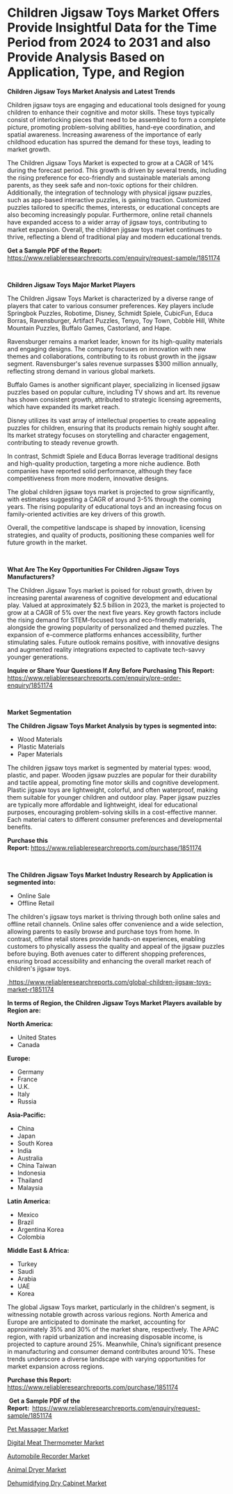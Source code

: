 <p><h1>Children Jigsaw Toys Market Offers Provide Insightful Data for the Time Period from 2024 to 2031 and also Provide Analysis Based on Application, Type, and Region</h1></p><p><strong>Children Jigsaw Toys Market Analysis and Latest Trends</strong></p>
<p><p>Children jigsaw toys are engaging and educational tools designed for young children to enhance their cognitive and motor skills. These toys typically consist of interlocking pieces that need to be assembled to form a complete picture, promoting problem-solving abilities, hand-eye coordination, and spatial awareness. Increasing awareness of the importance of early childhood education has spurred the demand for these toys, leading to market growth.</p><p>The Children Jigsaw Toys Market is expected to grow at a CAGR of 14% during the forecast period. This growth is driven by several trends, including the rising preference for eco-friendly and sustainable materials among parents, as they seek safe and non-toxic options for their children. Additionally, the integration of technology with physical jigsaw puzzles, such as app-based interactive puzzles, is gaining traction. Customized puzzles tailored to specific themes, interests, or educational concepts are also becoming increasingly popular. Furthermore, online retail channels have expanded access to a wider array of jigsaw toys, contributing to market expansion. Overall, the children jigsaw toys market continues to thrive, reflecting a blend of traditional play and modern educational trends.</p></p>
<p><strong>Get a Sample PDF of the Report:&nbsp;</strong> <a href="https://www.reliableresearchreports.com/enquiry/request-sample/1851174?utm_campaign=1771&utm_medium=2&utm_source=Github&utm_content=ia&utm_term=18102024&utm_id=children-jigsaw-toys">https://www.reliableresearchreports.com/enquiry/request-sample/1851174</a></p>
<p>&nbsp;</p>
<p><strong>Children Jigsaw Toys Major Market Players</strong></p>
<p><p>The Children Jigsaw Toys Market is characterized by a diverse range of players that cater to various consumer preferences. Key players include Springbok Puzzles, Robotime, Disney, Schmidt Spiele, CubicFun, Educa Borras, Ravensburger, Artifact Puzzles, Tenyo, Toy Town, Cobble Hill, White Mountain Puzzles, Buffalo Games, Castorland, and Hape.</p><p>Ravensburger remains a market leader, known for its high-quality materials and engaging designs. The company focuses on innovation with new themes and collaborations, contributing to its robust growth in the jigsaw segment. Ravensburger's sales revenue surpasses $300 million annually, reflecting strong demand in various global markets.</p><p>Buffalo Games is another significant player, specializing in licensed jigsaw puzzles based on popular culture, including TV shows and art. Its revenue has shown consistent growth, attributed to strategic licensing agreements, which have expanded its market reach.</p><p>Disney utilizes its vast array of intellectual properties to create appealing puzzles for children, ensuring that its products remain highly sought after. Its market strategy focuses on storytelling and character engagement, contributing to steady revenue growth.</p><p>In contrast, Schmidt Spiele and Educa Borras leverage traditional designs and high-quality production, targeting a more niche audience. Both companies have reported solid performance, although they face competitiveness from more modern, innovative designs.</p><p>The global children jigsaw toys market is projected to grow significantly, with estimates suggesting a CAGR of around 3-5% through the coming years. The rising popularity of educational toys and an increasing focus on family-oriented activities are key drivers of this growth.</p><p>Overall, the competitive landscape is shaped by innovation, licensing strategies, and quality of products, positioning these companies well for future growth in the market.</p></p>
<p>&nbsp;</p>
<p><strong>What Are The Key Opportunities For Children Jigsaw Toys Manufacturers?</strong></p>
<p><p>The Children Jigsaw Toys market is poised for robust growth, driven by increasing parental awareness of cognitive development and educational play. Valued at approximately $2.5 billion in 2023, the market is projected to grow at a CAGR of 5% over the next five years. Key growth factors include the rising demand for STEM-focused toys and eco-friendly materials, alongside the growing popularity of personalized and themed puzzles. The expansion of e-commerce platforms enhances accessibility, further stimulating sales. Future outlook remains positive, with innovative designs and augmented reality integrations expected to captivate tech-savvy younger generations.</p></p>
<p><strong>Inquire or Share Your Questions If Any Before Purchasing This Report:</strong> <a href="https://www.reliableresearchreports.com/enquiry/pre-order-enquiry/1851174?utm_campaign=1771&utm_medium=2&utm_source=Github&utm_content=ia&utm_term=18102024&utm_id=children-jigsaw-toys">https://www.reliableresearchreports.com/enquiry/pre-order-enquiry/1851174</a></p>
<p>&nbsp;</p>
<p><strong>Market Segmentation</strong></p>
<p><strong>The Children Jigsaw Toys Market Analysis by types is segmented into:</strong></p>
<p><ul><li>Wood Materials</li><li>Plastic Materials</li><li>Paper Materials</li></ul></p>
<p><p>The children jigsaw toys market is segmented by material types: wood, plastic, and paper. Wooden jigsaw puzzles are popular for their durability and tactile appeal, promoting fine motor skills and cognitive development. Plastic jigsaw toys are lightweight, colorful, and often waterproof, making them suitable for younger children and outdoor play. Paper jigsaw puzzles are typically more affordable and lightweight, ideal for educational purposes, encouraging problem-solving skills in a cost-effective manner. Each material caters to different consumer preferences and developmental benefits.</p></p>
<p><strong>Purchase this Report:&nbsp;</strong><a href="https://www.reliableresearchreports.com/purchase/1851174?utm_campaign=1771&utm_medium=2&utm_source=Github&utm_content=ia&utm_term=18102024&utm_id=children-jigsaw-toys">https://www.reliableresearchreports.com/purchase/1851174</a></p>
<p>&nbsp;</p>
<p><strong>The Children Jigsaw Toys Market Industry Research by Application is segmented into:</strong></p>
<p><ul><li>Online Sale</li><li>Offline Retail</li></ul></p>
<p><p>The children's jigsaw toys market is thriving through both online sales and offline retail channels. Online sales offer convenience and a wide selection, allowing parents to easily browse and purchase toys from home. In contrast, offline retail stores provide hands-on experiences, enabling customers to physically assess the quality and appeal of the jigsaw puzzles before buying. Both avenues cater to different shopping preferences, ensuring broad accessibility and enhancing the overall market reach of children's jigsaw toys.</p></p>
<p><a href="https://www.reliableresearchreports.com/global-children-jigsaw-toys-market-r1851174?utm_campaign=1771&utm_medium=2&utm_source=Github&utm_content=ia&utm_term=18102024&utm_id=children-jigsaw-toys">&nbsp;https://www.reliableresearchreports.com/global-children-jigsaw-toys-market-r1851174</a></p>
<p><strong>In terms of Region, the Children Jigsaw Toys Market Players available by Region are:</strong></p>
<p>
    <p> <strong> North America: </strong>
        <ul>
            <li>United States</li>
            <li>Canada</li>
        </ul>
        </p> 
    <p> <strong> Europe: </strong>
        <ul>
            <li>Germany</li>
            <li>France</li>
            <li>U.K.</li>
            <li>Italy</li>
            <li>Russia</li>
        </ul>
        </p> 
    <p> <strong> Asia-Pacific: </strong>
        <ul>
            <li>China</li>
            <li>Japan</li>
            <li>South Korea</li>
            <li>India</li>
            <li>Australia</li>
            <li>China Taiwan</li>
            <li>Indonesia</li>
            <li>Thailand</li>
            <li>Malaysia</li>
        </ul>
        </p> 
    <p> <strong> Latin America: </strong>
        <ul>
            <li>Mexico</li>
            <li>Brazil</li>
            <li>Argentina Korea</li>
            <li>Colombia</li>
        </ul>
        </p> 
    <p> <strong> Middle East & Africa: </strong>
        <ul>
            <li>Turkey</li>
            <li>Saudi</li>
            <li>Arabia</li>
            <li>UAE</li>
            <li>Korea</li>
        </ul>
    </p>
    </p>
<p><p>The global Jigsaw Toys market, particularly in the children's segment, is witnessing notable growth across various regions. North America and Europe are anticipated to dominate the market, accounting for approximately 35% and 30% of the market share, respectively. The APAC region, with rapid urbanization and increasing disposable income, is projected to capture around 25%. Meanwhile, China’s significant presence in manufacturing and consumer demand contributes around 10%. These trends underscore a diverse landscape with varying opportunities for market expansion across regions.</p></p>
<p><strong>Purchase this Report: </strong><a href="https://www.reliableresearchreports.com/purchase/1851174?utm_campaign=1771&utm_medium=2&utm_source=Github&utm_content=ia&utm_term=18102024&utm_id=children-jigsaw-toys">https://www.reliableresearchreports.com/purchase/1851174</a></p>
<p>&nbsp;<strong>Get a Sample PDF of the Report:&nbsp;&nbsp;</strong><a href="https://www.reliableresearchreports.com/enquiry/request-sample/1851174?utm_campaign=1771&utm_medium=2&utm_source=Github&utm_content=ia&utm_term=18102024&utm_id=children-jigsaw-toys">https://www.reliableresearchreports.com/enquiry/request-sample/1851174</a></p>
<p><strong></strong></p>
<p><p><a href="https://www.linkedin.com/pulse/pet-massager-market-trends-focusing-insight-forecast-analysis-oxplc?utm_campaign=1771&utm_medium=2&utm_source=Github&utm_content=ia&utm_term=18102024&utm_id=children-jigsaw-toys">Pet Massager Market</a></p><p><a href="https://www.linkedin.com/pulse/booming-digital-meat-thermometer-market-sector-analysis-growth-hxbrc?utm_campaign=1771&utm_medium=2&utm_source=Github&utm_content=ia&utm_term=18102024&utm_id=children-jigsaw-toys">Digital Meat Thermometer Market</a></p><p><a href="https://www.linkedin.com/pulse/insights-automobile-recorder-market-size-which-expanding-106-tgeif?utm_campaign=1771&utm_medium=2&utm_source=Github&utm_content=ia&utm_term=18102024&utm_id=children-jigsaw-toys">Automobile Recorder Market</a></p><p><a href="https://www.linkedin.com/pulse/pulse-animal-dryer-rhythms-change-market-resonance-2024-2031-s8qhe?utm_campaign=1771&utm_medium=2&utm_source=Github&utm_content=ia&utm_term=18102024&utm_id=children-jigsaw-toys">Animal Dryer Market</a></p><p><a href="https://www.linkedin.com/pulse/dehumidifying-dry-cabinet-market-size-share-trends-analysis-w8hvc?utm_campaign=1771&utm_medium=2&utm_source=Github&utm_content=ia&utm_term=18102024&utm_id=children-jigsaw-toys">Dehumidifying Dry Cabinet Market</a></p></p>